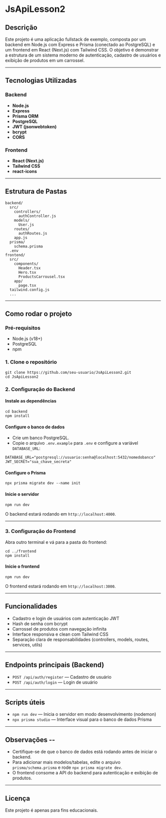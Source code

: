 # JsApiLesson2

## Descrição

Este projeto é uma aplicação fullstack de exemplo, composta por um backend em Node.js com Express e Prisma (conectado ao PostgreSQL) e um frontend em React (Next.js) com Tailwind CSS. O objetivo é demonstrar a estrutura de um sistema moderno de autenticação, cadastro de usuários e exibição de produtos em um carrossel.

---

## Tecnologias Utilizadas

### Backend
- **Node.js**
- **Express**
- **Prisma ORM**
- **PostgreSQL**
- **JWT (jsonwebtoken)**
- **bcrypt**
- **CORS**

### Frontend
- **React (Next.js)**
- **Tailwind CSS**
- **react-icons**

---

## Estrutura de Pastas

```
backend/
  src/
    controllers/
      authController.js
    models/
      User.js
    routes/
      authRoutes.js
    app.js
  prisma/
    schema.prisma
  .env
frontend/
  src/
    components/
      Header.tsx
      Hero.tsx
      ProductsCarrousel.tsx
    app/
      page.tsx
  tailwind.config.js
  ...
```

---

## Como rodar o projeto

### Pré-requisitos

- Node.js (v18+)
- PostgreSQL
- npm

### 1. Clone o repositório

```
git clone https://github.com/seu-usuario/JsApiLesson2.git
cd JsApiLesson2
```

### 2. Configuração do Backend

#### Instale as dependências

```
cd backend
npm install
```

#### Configure o banco de dados

- Crie um banco PostgreSQL.
- Copie o arquivo `.env.example` para `.env` e configure a variável `DATABASE_URL`:

```
DATABASE_URL="postgresql://usuario:senha@localhost:5432/nomedobanco"
JWT_SECRET="sua_chave_secreta"
```

#### Configure o Prisma

```
npx prisma migrate dev --name init
```

#### Inicie o servidor

```
npm run dev
```

O backend estará rodando em `http://localhost:4000`.

---

### 3. Configuração do Frontend

Abra outro terminal e vá para a pasta do frontend:

```
cd ../frontend
npm install
```

#### Inicie o frontend

```
npm run dev
```

O frontend estará rodando em `http://localhost:3000`.

---

## Funcionalidades

- Cadastro e login de usuários com autenticação JWT
- Hash de senha com bcrypt
- Carrossel de produtos com navegação infinita
- Interface responsiva e clean com Tailwind CSS
- Separação clara de responsabilidades (controllers, models, routes, services, utils)

---

## Endpoints principais (Backend)

- `POST /api/auth/register` — Cadastro de usuário
- `POST /api/auth/login` — Login de usuário

---

## Scripts úteis

- `npm run dev` — Inicia o servidor em modo desenvolvimento (nodemon)
- `npx prisma studio` — Interface visual para o banco de dados Prisma

---

## Observações --

- Certifique-se de que o banco de dados está rodando antes de iniciar o backend.
- Para adicionar mais modelos/tabelas, edite o arquivo `prisma/schema.prisma` e rode `npx prisma migrate dev`.
- O frontend consome a API do backend para autenticação e exibição de produtos.

---

## Licença

Este projeto é apenas para fins educacionais.
